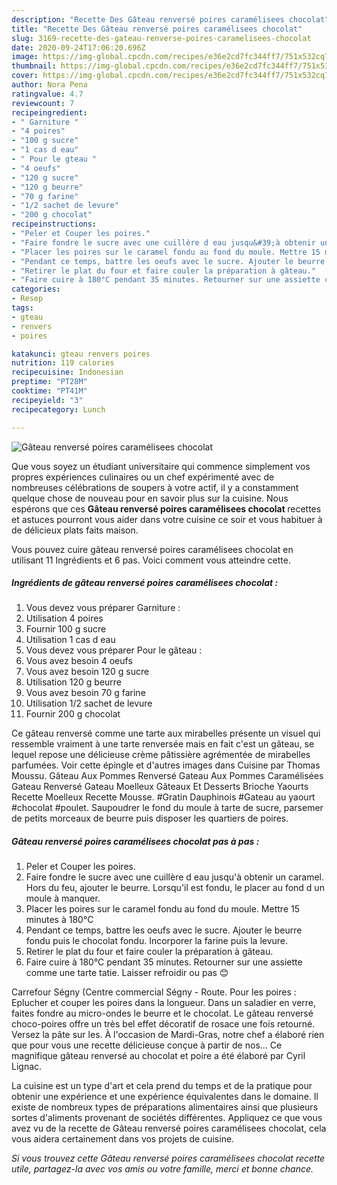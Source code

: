 ```yaml
---
description: "Recette Des Gâteau renversé poires caramélisees chocolat"
title: "Recette Des Gâteau renversé poires caramélisees chocolat"
slug: 3169-recette-des-gateau-renverse-poires-caramelisees-chocolat
date: 2020-09-24T17:06:20.696Z
image: https://img-global.cpcdn.com/recipes/e36e2cd7fc344ff7/751x532cq70/gateau-renverse-poires-caramelisees-chocolat-photo-principale-de-la-recette.jpg
thumbnail: https://img-global.cpcdn.com/recipes/e36e2cd7fc344ff7/751x532cq70/gateau-renverse-poires-caramelisees-chocolat-photo-principale-de-la-recette.jpg
cover: https://img-global.cpcdn.com/recipes/e36e2cd7fc344ff7/751x532cq70/gateau-renverse-poires-caramelisees-chocolat-photo-principale-de-la-recette.jpg
author: Nora Pena
ratingvalue: 4.7
reviewcount: 7
recipeingredient:
- " Garniture "
- "4 poires"
- "100 g sucre"
- "1 cas d eau"
- " Pour le gteau "
- "4 oeufs"
- "120 g sucre"
- "120 g beurre"
- "70 g farine"
- "1/2 sachet de levure"
- "200 g chocolat"
recipeinstructions:
- "Peler et Couper les poires."
- "Faire fondre le sucre avec une cuillère d eau jusqu&#39;à obtenir un caramel. Hors du feu, ajouter le beurre. Lorsqu&#39;il est fondu, le placer au fond d un moule à manquer."
- "Placer les poires sur le caramel fondu au fond du moule. Mettre 15 minutes à 180°C"
- "Pendant ce temps, battre les oeufs avec le sucre. Ajouter le beurre fondu puis le chocolat fondu. Incorporer la farine puis la levure."
- "Retirer le plat du four et faire couler la préparation à gâteau."
- "Faire cuire à 180°C pendant 35 minutes. Retourner sur une assiette comme une tarte tatie. Laisser refroidir ou pas 😊"
categories:
- Resep
tags:
- gteau
- renvers
- poires

katakunci: gteau renvers poires 
nutrition: 119 calories
recipecuisine: Indonesian
preptime: "PT28M"
cooktime: "PT41M"
recipeyield: "3"
recipecategory: Lunch

---
```



![Gâteau renversé poires caramélisees chocolat](https://img-global.cpcdn.com/recipes/e36e2cd7fc344ff7/751x532cq70/gateau-renverse-poires-caramelisees-chocolat-photo-principale-de-la-recette.jpg)

Que vous soyez un étudiant universitaire qui commence simplement vos propres expériences culinaires ou un chef expérimenté avec de nombreuses célébrations de soupers à votre actif, il y a constamment quelque chose de nouveau pour en savoir plus sur la cuisine. Nous espérons que ces <strong> Gâteau renversé poires caramélisees chocolat </strong> recettes et astuces pourront vous aider dans votre cuisine ce soir et vous habituer à de délicieux plats faits maison.

<!--inarticleads1-->

Vous pouvez cuire gâteau renversé poires caramélisees chocolat en utilisant 11 Ingrédients et 6 pas. Voici comment vous atteindre cette.

##### Ingrédients de gâteau renversé poires caramélisees chocolat :

1. Vous devez vous préparer  Garniture :
1. Utilisation 4 poires
1. Fournir 100 g sucre
1. Utilisation 1 cas d eau
1. Vous devez vous préparer  Pour le gâteau :
1. Vous avez besoin 4 oeufs
1. Vous avez besoin 120 g sucre
1. Utilisation 120 g beurre
1. Vous avez besoin 70 g farine
1. Utilisation 1/2 sachet de levure
1. Fournir 200 g chocolat


Ce gâteau renversé comme une tarte aux mirabelles présente un visuel qui ressemble vraiment à une tarte renversée mais en fait c&#39;est un gâteau, se lequel repose une délicieuse crème pâtissière agrémentée de mirabelles parfumées. Voir cette épingle et d&#39;autres images dans Cuisine par Thomas Moussu. Gâteau Aux Pommes Renversé Gateau Aux Pommes Caramélisées Gateau Renversé Gateau Moelleux Gâteaux Et Desserts Brioche Yaourts Recette Moelleux Recette Mousse. #Gratin Dauphinois #Gateau au yaourt #chocolat #poulet. Saupoudrer le fond du moule à tarte de sucre, parsemer de petits morceaux de beurre puis disposer les quartiers de poires. 

<!--inarticleads2-->

##### Gâteau renversé poires caramélisees chocolat pas à pas :

1. Peler et Couper les poires.
1. Faire fondre le sucre avec une cuillère d eau jusqu&#39;à obtenir un caramel. Hors du feu, ajouter le beurre. Lorsqu&#39;il est fondu, le placer au fond d un moule à manquer.
1. Placer les poires sur le caramel fondu au fond du moule. Mettre 15 minutes à 180°C
1. Pendant ce temps, battre les oeufs avec le sucre. Ajouter le beurre fondu puis le chocolat fondu. Incorporer la farine puis la levure.
1. Retirer le plat du four et faire couler la préparation à gâteau.
1. Faire cuire à 180°C pendant 35 minutes. Retourner sur une assiette comme une tarte tatie. Laisser refroidir ou pas 😊


Carrefour Ségny (Centre commercial Ségny - Route. Pour les poires : Eplucher et couper les poires dans la longueur. Dans un saladier en verre, faites fondre au micro-ondes le beurre et le chocolat. Le gâteau renversé choco-poires offre un très bel effet décoratif de rosace une fois retourné. Versez la pâte sur les. À l&#39;occasion de Mardi-Gras, notre chef a élaboré rien que pour vous une recette délicieuse conçue à partir de nos… Ce magnifique gâteau renversé au chocolat et poire a été élaboré par Cyril Lignac. 

<!--inarticleads1-->

<p>
La cuisine est un type d'art et cela prend du temps et de la pratique pour obtenir une expérience et une expérience équivalentes dans le domaine. Il existe de nombreux types de préparations alimentaires ainsi que plusieurs sortes d'aliments provenant de sociétés différentes. Appliquez ce que vous avez vu de la recette de Gâteau renversé poires caramélisees chocolat, cela vous aidera certainement dans vos projets de cuisine.
</p>

<p>
<i>Si vous trouvez cette Gâteau renversé poires caramélisees chocolat recette utile, partagez-la avec vos amis ou votre famille, merci et bonne chance.</i>
</p>
